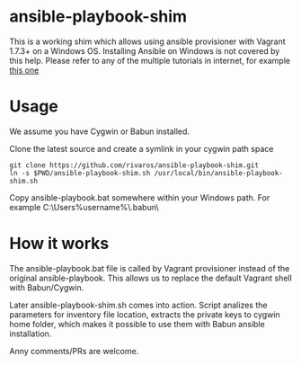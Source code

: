 # ansible-playbook-shim

This is a working shim which allows using ansible provisioner with Vagrant 1.7.3+ on a Windows OS.
Installing Ansible on Windows is not covered by this help. Please refer to any of the multiple tutorials
in internet, for example [this one](https://chrisgilbert1.wordpress.com/2015/06/17/install-a-babun-cygwin-shell-and-ansible-for-windows/)


# Usage

We assume you have Cygwin or Babun installed. 

Clone the latest source and create a symlink in your cygwin path space
```
git clone https://github.com/rivaros/ansible-playbook-shim.git
ln -s $PWD/ansible-playbook-shim.sh /usr/local/bin/ansible-playbook-shim.sh
```

Copy ansible-playbook.bat somewhere within your Windows path.
For example C:\Users\%username%\\.babun\


# How it works

The ansible-playbook.bat file is called by Vagrant provisioner instead of the original ansible-playbook.
This allows us to replace the default Vagrant shell with Babun/Cygwin.

Later ansible-playbook-shim.sh comes into action. Script analizes the parameters for inventory file
location, extracts the private keys to cygwin home folder, which makes it possible to use them
with Babun ansible installation.

Anny comments/PRs are welcome.


